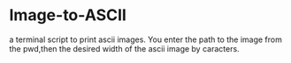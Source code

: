 # Image-to-ASCII
a terminal script to print ascii images.
You enter the path to the image from the pwd,then the desired width of the ascii image by caracters.
